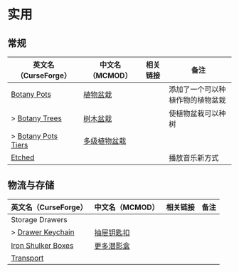 # 实用

## 常规

| 英文名（CurseForge）                                                                  | 中文名（MCMOD）                                      | 相关链接 | 备注                             |
| ------------------------------------------------------------------------------------- | ---------------------------------------------------- | -------- | -------------------------------- |
| [Botany Pots](https://www.curseforge.com/minecraft/mc-mods/botany-pots)               | [植物盆栽](https://www.mcmod.cn/class/3499.html)     |          | 添加了一个可以种植作物的植物盆栽 |
| > [Botany Trees](https://www.curseforge.com/minecraft/mc-mods/botany-trees)           | [树木盆栽](https://www.mcmod.cn/class/3491.html)     |          | 使植物盆栽可以种树               |
| > [Botany Pots Tiers](https://www.curseforge.com/minecraft/mc-mods/botany-pots-tiers) | [多级植物盆栽](https://www.mcmod.cn/class/4708.html) |          |                                  |
| [Etched](https://www.curseforge.com/minecraft/mc-mods/etched)                         |                                                      |          | 播放音乐新方式                   |

## 物流与存储

| 英文名（CurseForge）                                                                     | 中文名（MCMOD）                                    | 相关链接 | 备注 |
| ---------------------------------------------------------------------------------------- | -------------------------------------------------- | -------- | ---- |
| Storage Drawers                                                                          |                                                    |          |      |
| > [Drawer Keychain](https://www.curseforge.com/minecraft/mc-mods/drawerstorage-keychain) | [抽屉钥匙扣](https://www.mcmod.cn/class/5037.html) |          |      |
| [Iron Shulker Boxes](https://www.curseforge.com/minecraft/mc-mods/iron-shulker-boxes)    | [更多潜影盒](https://www.mcmod.cn/class/1974.html) |          |      |
| [Transport](https://www.curseforge.com/minecraft/mc-mods/transport)                      |                                                    |          |      |
